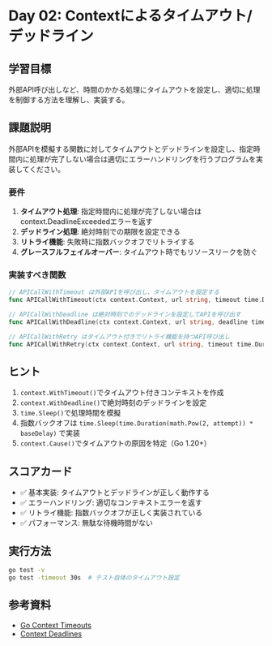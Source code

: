 # Day 02: Contextによるタイムアウト/デッドライン

## 学習目標
外部API呼び出しなど、時間のかかる処理にタイムアウトを設定し、適切に処理を制御する方法を理解し、実装する。

## 課題説明

外部APIを模擬する関数に対してタイムアウトとデッドラインを設定し、指定時間内に処理が完了しない場合は適切にエラーハンドリングを行うプログラムを実装してください。

### 要件

1. **タイムアウト処理**: 指定時間内に処理が完了しない場合はcontext.DeadlineExceededエラーを返す
2. **デッドライン処理**: 絶対時刻での期限を設定できる
3. **リトライ機能**: 失敗時に指数バックオフでリトライする
4. **グレースフルフェイルオーバー**: タイムアウト時でもリソースリークを防ぐ

### 実装すべき関数

```go
// APICallWithTimeout は外部APIを呼び出し、タイムアウトを設定する
func APICallWithTimeout(ctx context.Context, url string, timeout time.Duration) (*APIResponse, error)

// APICallWithDeadline は絶対時刻でのデッドラインを設定してAPIを呼び出す
func APICallWithDeadline(ctx context.Context, url string, deadline time.Time) (*APIResponse, error)

// APICallWithRetry はタイムアウト付きでリトライ機能を持つAPI呼び出し
func APICallWithRetry(ctx context.Context, url string, timeout time.Duration, maxRetries int) (*APIResponse, error)
```

## ヒント

1. `context.WithTimeout()`でタイムアウト付きコンテキストを作成
2. `context.WithDeadline()`で絶対時刻のデッドラインを設定
3. `time.Sleep()`で処理時間を模擬
4. 指数バックオフは `time.Sleep(time.Duration(math.Pow(2, attempt)) * baseDelay)` で実装
5. `context.Cause()`でタイムアウトの原因を特定（Go 1.20+）

## スコアカード

- ✅ 基本実装: タイムアウトとデッドラインが正しく動作する
- ✅ エラーハンドリング: 適切なコンテキストエラーを返す
- ✅ リトライ機能: 指数バックオフが正しく実装されている  
- ✅ パフォーマンス: 無駄な待機時間がない

## 実行方法

```bash
go test -v
go test -timeout 30s  # テスト自体のタイムアウト設定
```

## 参考資料

- [Go Context Timeouts](https://pkg.go.dev/context#WithTimeout)
- [Context Deadlines](https://pkg.go.dev/context#WithDeadline)